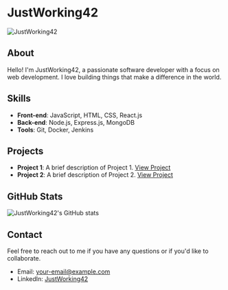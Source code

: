 # JustWorking42

![JustWorking42](https://github.com/JustWorking42/JustWorking42/blob/main/images/profile.jpg)

## About

Hello! I'm JustWorking42, a passionate software developer with a focus on web development. I love building things that make a difference in the world.

## Skills

- **Front-end**: JavaScript, HTML, CSS, React.js
- **Back-end**: Node.js, Express.js, MongoDB
- **Tools**: Git, Docker, Jenkins

## Projects

- **Project 1**: A brief description of Project 1. [View Project](https://github.com/JustWorking42/Project1)
- **Project 2**: A brief description of Project 2. [View Project](https://github.com/JustWorking42/Project2)

## GitHub Stats

![JustWorking42's GitHub stats](https://github-readme-stats.vercel.app/api?username=JustWorking42&show_icons=true&theme=radical)

## Contact

Feel free to reach out to me if you have any questions or if you'd like to collaborate.

- Email: your-email@example.com
- LinkedIn: [JustWorking42](https://www.linkedin.com/in/JustWorking42/)
